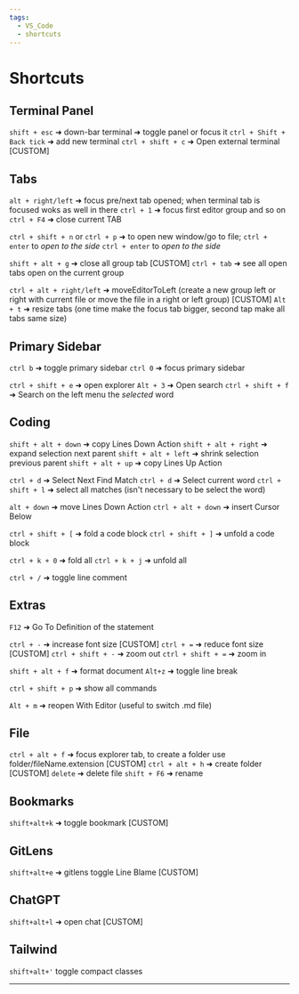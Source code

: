 ```yaml
---
tags:
  - VS_Code
  - shortcuts
---
```


# Shortcuts

## Terminal Panel

`shift + esc` ➜ down-bar terminal ➜ toggle panel or focus it
`ctrl + Shift + Back tick` ➜ add new terminal
`ctrl + shift + c` ➜ Open external terminal [CUSTOM]

## Tabs

`alt + right/left` ➜ focus pre/next tab opened; when terminal tab is focused woks as well in there
`ctrl + 1` ➜ focus first editor group and so on
`ctrl + F4` ➜ close current TAB

`ctrl + shift + n` or `ctrl + p` ➜ to open new window/go to file; `ctrl + enter` to _open to the side_
`ctrl + enter` to _open to the side_

`shift + alt + g` ➜ close all group tab [CUSTOM]
`ctrl + tab` ➜ see all open tabs open on the current group

`ctrl + alt + right/left` ➜ moveEditorToLeft (create a new group left or right with current file or move the file in a right or left group) [CUSTOM]
`Alt + t` ➜ resize tabs (one time make the focus tab bigger, second tap make all tabs same size)

## Primary Sidebar

`ctrl b` ➜ toggle primary sidebar
`ctrl 0` ➜ focus primary sidebar

`ctrl + shift + e` ➜ open explorer
`Alt + 3` ➜ Open search
`ctrl + shift + f` ➜ Search on the left menu the _selected_ word

## Coding

`shift + alt + down` ➜ copy Lines Down Action
`shift + alt + right` ➜ expand selection next parent
`shift + alt + left` ➜ shrink selection previous parent
`shift + alt + up` ➜ copy Lines Up Action

`ctrl + d` ➜ Select Next Find Match
`ctrl + d` ➜ Select current word
`ctrl + shift + l` ➜ select all matches (isn't necessary to be select the word)

`alt + down` ➜ move Lines Down Action
`ctrl + alt + down` ➜ insert Cursor Below

`ctrl + shift + [` ➜ fold a code block
`ctrl + shift + ]` ➜ unfold a code block

`ctrl + k + 0` ➜ fold all
`ctrl + k + j` ➜ unfold all

`ctrl + /` ➜ toggle line comment

## Extras

`F12` ➜ Go To Definition of the statement

`ctrl + -` ➜ increase font size [CUSTOM]
`ctrl + =` ➜ reduce font size [CUSTOM]
`ctrl + shift + -` ➜ zoom out
`ctrl + shift + =` ➜ zoom in

`shift + alt + f` ➜ format document
`Alt+z` ➜ toggle line break

`ctrl + shift + p` ➜ show all commands

`Alt + m` ➜ reopen With Editor (useful to switch .md file)

## File

`ctrl + alt + f` ➜ focus explorer tab, to create a folder use folder/fileName.extension [CUSTOM]
`ctrl + alt + h` ➜ create folder [CUSTOM]
`delete` ➜ delete file
`shift + F6` ➜ rename

## Bookmarks

`shift+alt+k` ➜ toggle bookmark [CUSTOM]

## GitLens

`shift+alt+e` ➜ gitlens toggle Line Blame [CUSTOM]

## ChatGPT

`shift+alt+l` ➜ open chat [CUSTOM]

## Tailwind

`shift+alt+'` toggle compact classes

---

